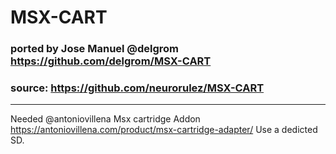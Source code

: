 # MSX-CART

### ported by Jose Manuel @delgrom https://github.com/delgrom/MSX-CART
### source: https://github.com/neurorulez/MSX-CART

-------------------------------
Needed @antoniovillena Msx cartridge Addon https://antoniovillena.com/product/msx-cartridge-adapter/
Use a dedicted SD.
